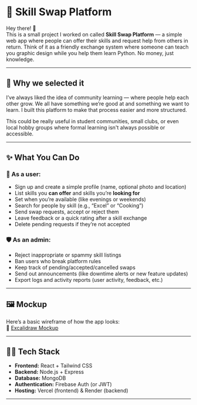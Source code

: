 # 🔁 Skill Swap Platform

Hey there! 👋  
This is a small project I worked on called **Skill Swap Platform** — a simple web app where people can offer their skills and request help from others in return. Think of it as a friendly exchange system where someone can teach you graphic design while you help them learn Python. No money, just knowledge.

---

## 🌱 Why we selected it  

I’ve always liked the idea of community learning — where people help each other grow. We all have something we’re good at and something we want to learn. I built this platform to make that process easier and more structured.

This could be really useful in student communities, small clubs, or even local hobby groups where formal learning isn't always possible or accessible.

---

## ✨ What You Can Do

### 👤 As a user:
- Sign up and create a simple profile (name, optional photo and location)
- List skills you **can offer** and skills you’re **looking for**
- Set when you’re available (like evenings or weekends)
- Search for people by skill (e.g., “Excel” or “Cooking”)
- Send swap requests, accept or reject them
- Leave feedback or a quick rating after a skill exchange
- Delete pending requests if they’re not accepted

### 🛡️ As an admin:
- Reject inappropriate or spammy skill listings
- Ban users who break platform rules
- Keep track of pending/accepted/cancelled swaps
- Send out announcements (like downtime alerts or new feature updates)
- Export logs and activity reports (user activity, feedback, etc.)

---

## 🖼️ Mockup

Here’s a basic wireframe of how the app looks:  
📎 [Excalidraw Mockup](https://link.excalidraw.com/l/65VNwvy7c4X/8bM86GXnnUN)

---

## 🧑‍💻 Tech Stack

- **Frontend:** React + Tailwind CSS
- **Backend:** Node.js + Express
- **Database:** MongoDB
- **Authentication:** Firebase Auth (or JWT)
- **Hosting:** Vercel (frontend) & Render (backend)

---

